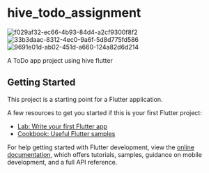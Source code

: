 # hive_todo_assignment
![f029af32-ec66-4b93-84d4-a2cf9300f8f2](https://user-images.githubusercontent.com/87460435/200131377-3a840290-5e2d-4795-a81c-16000a5ffa6f.jpg)
![33b3daac-8312-4ec0-9a6f-5d8d775fd586](https://user-images.githubusercontent.com/87460435/200131386-152c670c-95d7-4ece-9515-30c0a075f352.jpg)
![9691e01d-ab02-451d-a660-124a82d6d214](https://user-images.githubusercontent.com/87460435/200131390-68b6739d-81ab-420c-b540-ce22913ff7ff.jpg)


A ToDo app project using hive flutter

## Getting Started

This project is a starting point for a Flutter application.

A few resources to get you started if this is your first Flutter project:

- [Lab: Write your first Flutter app](https://docs.flutter.dev/get-started/codelab)
- [Cookbook: Useful Flutter samples](https://docs.flutter.dev/cookbook)

For help getting started with Flutter development, view the
[online documentation](https://docs.flutter.dev/), which offers tutorials,
samples, guidance on mobile development, and a full API reference.
